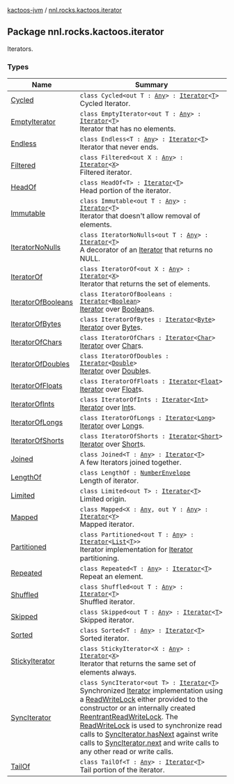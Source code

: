 [kactoos-jvm](../index.md) / [nnl.rocks.kactoos.iterator](./index.md)

## Package nnl.rocks.kactoos.iterator

Iterators.

### Types

| Name | Summary |
|---|---|
| [Cycled](-cycled/index.md) | `class Cycled<out T : `[`Any`](https://kotlinlang.org/api/latest/jvm/stdlib/kotlin/-any/index.html)`> : `[`Iterator`](https://kotlinlang.org/api/latest/jvm/stdlib/kotlin.collections/-iterator/index.html)`<`[`T`](-cycled/index.md#T)`>`<br>Cycled Iterator. |
| [EmptyIterator](-empty-iterator/index.md) | `class EmptyIterator<out T : `[`Any`](https://kotlinlang.org/api/latest/jvm/stdlib/kotlin/-any/index.html)`> : `[`Iterator`](https://kotlinlang.org/api/latest/jvm/stdlib/kotlin.collections/-iterator/index.html)`<`[`T`](-empty-iterator/index.md#T)`>`<br>Iterator that has no elements. |
| [Endless](-endless/index.md) | `class Endless<T : `[`Any`](https://kotlinlang.org/api/latest/jvm/stdlib/kotlin/-any/index.html)`> : `[`Iterator`](https://kotlinlang.org/api/latest/jvm/stdlib/kotlin.collections/-iterator/index.html)`<`[`T`](-endless/index.md#T)`>`<br>Iterator that never ends. |
| [Filtered](-filtered/index.md) | `class Filtered<out X : `[`Any`](https://kotlinlang.org/api/latest/jvm/stdlib/kotlin/-any/index.html)`> : `[`Iterator`](https://kotlinlang.org/api/latest/jvm/stdlib/kotlin.collections/-iterator/index.html)`<`[`X`](-filtered/index.md#X)`>`<br>Filtered iterator. |
| [HeadOf](-head-of/index.md) | `class HeadOf<T> : `[`Iterator`](https://kotlinlang.org/api/latest/jvm/stdlib/kotlin.collections/-iterator/index.html)`<`[`T`](-head-of/index.md#T)`>`<br>Head portion of the iterator. |
| [Immutable](-immutable/index.md) | `class Immutable<out T : `[`Any`](https://kotlinlang.org/api/latest/jvm/stdlib/kotlin/-any/index.html)`> : `[`Iterator`](https://kotlinlang.org/api/latest/jvm/stdlib/kotlin.collections/-iterator/index.html)`<`[`T`](-immutable/index.md#T)`>`<br>Iterator that doesn't allow removal of elements. |
| [IteratorNoNulls](-iterator-no-nulls/index.md) | `class IteratorNoNulls<out T : `[`Any`](https://kotlinlang.org/api/latest/jvm/stdlib/kotlin/-any/index.html)`> : `[`Iterator`](https://kotlinlang.org/api/latest/jvm/stdlib/kotlin.collections/-iterator/index.html)`<`[`T`](-iterator-no-nulls/index.md#T)`>`<br>A decorator of an [Iterator](https://kotlinlang.org/api/latest/jvm/stdlib/kotlin.collections/-iterator/index.html) that returns no NULL. |
| [IteratorOf](-iterator-of/index.md) | `class IteratorOf<out X : `[`Any`](https://kotlinlang.org/api/latest/jvm/stdlib/kotlin/-any/index.html)`> : `[`Iterator`](https://kotlinlang.org/api/latest/jvm/stdlib/kotlin.collections/-iterator/index.html)`<`[`X`](-iterator-of/index.md#X)`>`<br>Iterator that returns the set of elements. |
| [IteratorOfBooleans](-iterator-of-booleans/index.md) | `class IteratorOfBooleans : `[`Iterator`](https://kotlinlang.org/api/latest/jvm/stdlib/kotlin.collections/-iterator/index.html)`<`[`Boolean`](https://kotlinlang.org/api/latest/jvm/stdlib/kotlin/-boolean/index.html)`>`<br>[Iterator](https://kotlinlang.org/api/latest/jvm/stdlib/kotlin.collections/-iterator/index.html) over [Boolean](https://kotlinlang.org/api/latest/jvm/stdlib/kotlin/-boolean/index.html)s. |
| [IteratorOfBytes](-iterator-of-bytes/index.md) | `class IteratorOfBytes : `[`Iterator`](https://kotlinlang.org/api/latest/jvm/stdlib/kotlin.collections/-iterator/index.html)`<`[`Byte`](https://kotlinlang.org/api/latest/jvm/stdlib/kotlin/-byte/index.html)`>`<br>[Iterator](https://kotlinlang.org/api/latest/jvm/stdlib/kotlin.collections/-iterator/index.html) over [Byte](https://kotlinlang.org/api/latest/jvm/stdlib/kotlin/-byte/index.html)s. |
| [IteratorOfChars](-iterator-of-chars/index.md) | `class IteratorOfChars : `[`Iterator`](https://kotlinlang.org/api/latest/jvm/stdlib/kotlin.collections/-iterator/index.html)`<`[`Char`](https://kotlinlang.org/api/latest/jvm/stdlib/kotlin/-char/index.html)`>`<br>[Iterator](https://kotlinlang.org/api/latest/jvm/stdlib/kotlin.collections/-iterator/index.html) over [Char](https://kotlinlang.org/api/latest/jvm/stdlib/kotlin/-char/index.html)s. |
| [IteratorOfDoubles](-iterator-of-doubles/index.md) | `class IteratorOfDoubles : `[`Iterator`](https://kotlinlang.org/api/latest/jvm/stdlib/kotlin.collections/-iterator/index.html)`<`[`Double`](https://kotlinlang.org/api/latest/jvm/stdlib/kotlin/-double/index.html)`>`<br>[Iterator](https://kotlinlang.org/api/latest/jvm/stdlib/kotlin.collections/-iterator/index.html) over [Double](https://kotlinlang.org/api/latest/jvm/stdlib/kotlin/-double/index.html)s. |
| [IteratorOfFloats](-iterator-of-floats/index.md) | `class IteratorOfFloats : `[`Iterator`](https://kotlinlang.org/api/latest/jvm/stdlib/kotlin.collections/-iterator/index.html)`<`[`Float`](https://kotlinlang.org/api/latest/jvm/stdlib/kotlin/-float/index.html)`>`<br>[Iterator](https://kotlinlang.org/api/latest/jvm/stdlib/kotlin.collections/-iterator/index.html) over [Float](https://kotlinlang.org/api/latest/jvm/stdlib/kotlin/-float/index.html)s. |
| [IteratorOfInts](-iterator-of-ints/index.md) | `class IteratorOfInts : `[`Iterator`](https://kotlinlang.org/api/latest/jvm/stdlib/kotlin.collections/-iterator/index.html)`<`[`Int`](https://kotlinlang.org/api/latest/jvm/stdlib/kotlin/-int/index.html)`>`<br>[Iterator](https://kotlinlang.org/api/latest/jvm/stdlib/kotlin.collections/-iterator/index.html) over [Int](https://kotlinlang.org/api/latest/jvm/stdlib/kotlin/-int/index.html)s. |
| [IteratorOfLongs](-iterator-of-longs/index.md) | `class IteratorOfLongs : `[`Iterator`](https://kotlinlang.org/api/latest/jvm/stdlib/kotlin.collections/-iterator/index.html)`<`[`Long`](https://kotlinlang.org/api/latest/jvm/stdlib/kotlin/-long/index.html)`>`<br>[Iterator](https://kotlinlang.org/api/latest/jvm/stdlib/kotlin.collections/-iterator/index.html) over [Long](https://kotlinlang.org/api/latest/jvm/stdlib/kotlin/-long/index.html)s. |
| [IteratorOfShorts](-iterator-of-shorts/index.md) | `class IteratorOfShorts : `[`Iterator`](https://kotlinlang.org/api/latest/jvm/stdlib/kotlin.collections/-iterator/index.html)`<`[`Short`](https://kotlinlang.org/api/latest/jvm/stdlib/kotlin/-short/index.html)`>`<br>[Iterator](https://kotlinlang.org/api/latest/jvm/stdlib/kotlin.collections/-iterator/index.html) over [Short](https://kotlinlang.org/api/latest/jvm/stdlib/kotlin/-short/index.html)s. |
| [Joined](-joined/index.md) | `class Joined<T : `[`Any`](https://kotlinlang.org/api/latest/jvm/stdlib/kotlin/-any/index.html)`> : `[`Iterator`](https://kotlinlang.org/api/latest/jvm/stdlib/kotlin.collections/-iterator/index.html)`<`[`T`](-joined/index.md#T)`>`<br>A few Iterators joined together. |
| [LengthOf](-length-of/index.md) | `class LengthOf : `[`NumberEnvelope`](../nnl.rocks.kactoos.scalar/-number-envelope/index.md)<br>Length of iterator. |
| [Limited](-limited/index.md) | `class Limited<out T> : `[`Iterator`](https://kotlinlang.org/api/latest/jvm/stdlib/kotlin.collections/-iterator/index.html)`<`[`T`](-limited/index.md#T)`>`<br>Limited origin. |
| [Mapped](-mapped/index.md) | `class Mapped<X : `[`Any`](https://kotlinlang.org/api/latest/jvm/stdlib/kotlin/-any/index.html)`, out Y : `[`Any`](https://kotlinlang.org/api/latest/jvm/stdlib/kotlin/-any/index.html)`> : `[`Iterator`](https://kotlinlang.org/api/latest/jvm/stdlib/kotlin.collections/-iterator/index.html)`<`[`Y`](-mapped/index.md#Y)`>`<br>Mapped iterator. |
| [Partitioned](-partitioned/index.md) | `class Partitioned<out T : `[`Any`](https://kotlinlang.org/api/latest/jvm/stdlib/kotlin/-any/index.html)`> : `[`Iterator`](https://kotlinlang.org/api/latest/jvm/stdlib/kotlin.collections/-iterator/index.html)`<`[`List`](https://kotlinlang.org/api/latest/jvm/stdlib/kotlin.collections/-list/index.html)`<`[`T`](-partitioned/index.md#T)`>>`<br>Iterator implementation for [Iterator](https://kotlinlang.org/api/latest/jvm/stdlib/kotlin.collections/-iterator/index.html) partitioning. |
| [Repeated](-repeated/index.md) | `class Repeated<T : `[`Any`](https://kotlinlang.org/api/latest/jvm/stdlib/kotlin/-any/index.html)`> : `[`Iterator`](https://kotlinlang.org/api/latest/jvm/stdlib/kotlin.collections/-iterator/index.html)`<`[`T`](-repeated/index.md#T)`>`<br>Repeat an element. |
| [Shuffled](-shuffled/index.md) | `class Shuffled<out T : `[`Any`](https://kotlinlang.org/api/latest/jvm/stdlib/kotlin/-any/index.html)`> : `[`Iterator`](https://kotlinlang.org/api/latest/jvm/stdlib/kotlin.collections/-iterator/index.html)`<`[`T`](-shuffled/index.md#T)`>`<br>Shuffled iterator. |
| [Skipped](-skipped/index.md) | `class Skipped<out T : `[`Any`](https://kotlinlang.org/api/latest/jvm/stdlib/kotlin/-any/index.html)`> : `[`Iterator`](https://kotlinlang.org/api/latest/jvm/stdlib/kotlin.collections/-iterator/index.html)`<`[`T`](-skipped/index.md#T)`>`<br>Skipped iterator. |
| [Sorted](-sorted/index.md) | `class Sorted<T : `[`Any`](https://kotlinlang.org/api/latest/jvm/stdlib/kotlin/-any/index.html)`> : `[`Iterator`](https://kotlinlang.org/api/latest/jvm/stdlib/kotlin.collections/-iterator/index.html)`<`[`T`](-sorted/index.md#T)`>`<br>Sorted iterator. |
| [StickyIterator](-sticky-iterator/index.md) | `class StickyIterator<X : `[`Any`](https://kotlinlang.org/api/latest/jvm/stdlib/kotlin/-any/index.html)`> : `[`Iterator`](https://kotlinlang.org/api/latest/jvm/stdlib/kotlin.collections/-iterator/index.html)`<`[`X`](-sticky-iterator/index.md#X)`>`<br>Iterator that returns the same set of elements always. |
| [SyncIterator](-sync-iterator/index.md) | `class SyncIterator<out T> : `[`Iterator`](https://kotlinlang.org/api/latest/jvm/stdlib/kotlin.collections/-iterator/index.html)`<`[`T`](-sync-iterator/index.md#T)`>`<br>Synchronized [Iterator](https://kotlinlang.org/api/latest/jvm/stdlib/kotlin.collections/-iterator/index.html) implementation using a [ReadWriteLock](http://docs.oracle.com/javase/8/docs/api/java/util/concurrent/locks/ReadWriteLock.html) either provided to the constructor or an internally created [ReentrantReadWriteLock](http://docs.oracle.com/javase/8/docs/api/java/util/concurrent/locks/ReentrantReadWriteLock.html). The [ReadWriteLock](http://docs.oracle.com/javase/8/docs/api/java/util/concurrent/locks/ReadWriteLock.html) is used to synchronize read calls to [SyncIterator.hasNext](-sync-iterator/has-next.md) against write calls to [SyncIterator.next](-sync-iterator/next.md) and write calls to any other read or write calls. |
| [TailOf](-tail-of/index.md) | `class TailOf<T : `[`Any`](https://kotlinlang.org/api/latest/jvm/stdlib/kotlin/-any/index.html)`> : `[`Iterator`](https://kotlinlang.org/api/latest/jvm/stdlib/kotlin.collections/-iterator/index.html)`<`[`T`](-tail-of/index.md#T)`>`<br>Tail portion of the iterator. |

